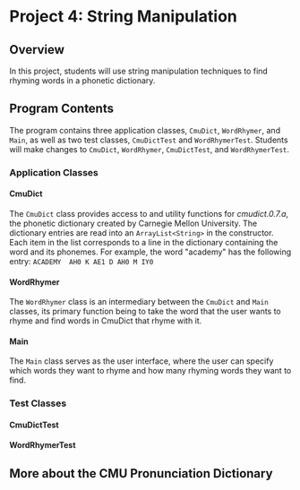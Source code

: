 # Project 4: String Manipulation

## Overview

In this project, students will use string manipulation techniques to find rhyming words in a phonetic dictionary.

## Program Contents

The program contains three application classes, `CmuDict`, `WordRhymer`, and `Main`, as well as two test classes,
`CmuDictTest` and `WordRhymerTest`. Students will make changes to `CmuDict`, `WordRhymer`, `CmuDictTest`, and
`WordRhymerTest`.

### Application Classes

#### CmuDict

The `CmuDict` class provides access to and utility functions for *cmudict.0.7.a*, the phonetic dictionary created by
Carnegie Mellon University. The dictionary entries are read into an `ArrayList<String>` in the constructor. Each item in
the list corresponds to a line in the dictionary containing the word and its phonemes. For example, the word "academy"
has the  following entry: `ACADEMY  AH0 K AE1 D AH0 M IY0`

#### WordRhymer

The `WordRhymer` class is an intermediary between the `CmuDict` and `Main` classes, its primary function being to take
the word that the user wants to rhyme and find words in CmuDict that rhyme with it.

#### Main

The `Main` class serves as the user interface, where the user can specify which words they want to rhyme and how many
rhyming words they want to find.

### Test Classes

#### CmuDictTest

#### WordRhymerTest

## More about the CMU Pronunciation Dictionary

